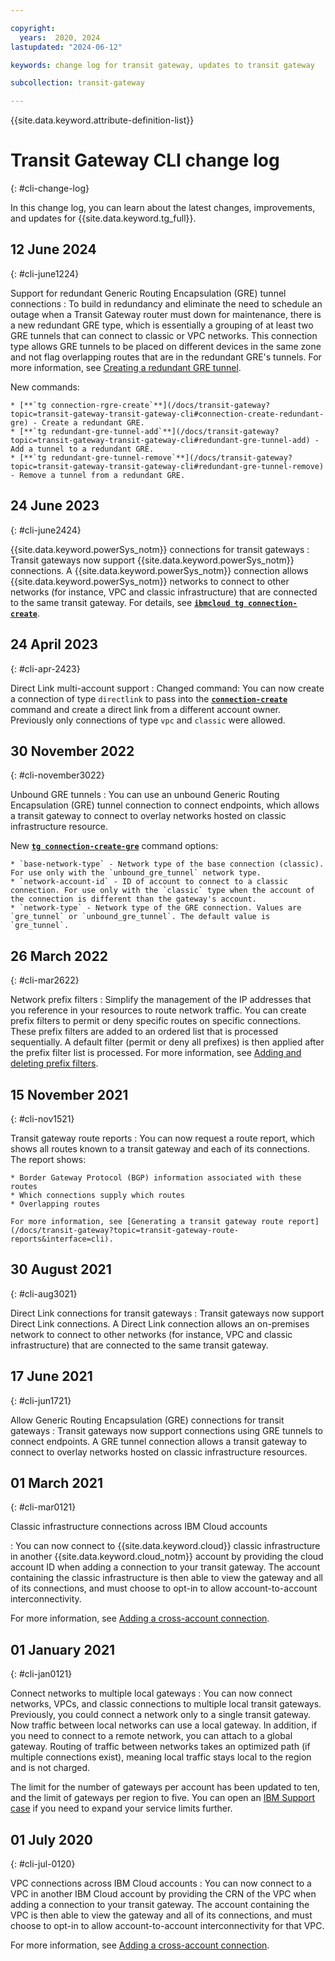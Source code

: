 ```yaml
---

copyright:
  years:  2020, 2024
lastupdated: "2024-06-12"

keywords: change log for transit gateway, updates to transit gateway

subcollection: transit-gateway

---
```


{{site.data.keyword.attribute-definition-list}}

# Transit Gateway CLI change log
{: #cli-change-log}

In this change log, you can learn about the latest changes, improvements, and updates for {{site.data.keyword.tg_full}}.

## 12 June 2024
{: #cli-june1224}

Support for redundant Generic Routing Encapsulation (GRE) tunnel connections
:    To build in redundancy and eliminate the need to schedule an outage when a Transit Gateway router must down for maintenance, there is a new redundant GRE type, which is essentially a grouping of at least two GRE tunnels that can connect to classic or VPC networks. This connection type allows GRE tunnels to be placed on different devices in the same zone and not flag overlapping routes that are in the redundant GRE's tunnels. For more information, see [Creating a redundant GRE tunnel](/docs/transit-gateway?topic=transit-gateway-redundant-gre-connection&interface=ui).

   New commands:

    * [**`tg connection-rgre-create`**](/docs/transit-gateway?topic=transit-gateway-transit-gateway-cli#connection-create-redundant-gre) - Create a redundant GRE.
    * [**`tg redundant-gre-tunnel-add`**](/docs/transit-gateway?topic=transit-gateway-transit-gateway-cli#redundant-gre-tunnel-add) - Add a tunnel to a redundant GRE.
    * [**`tg redundant-gre-tunnel-remove`**](/docs/transit-gateway?topic=transit-gateway-transit-gateway-cli#redundant-gre-tunnel-remove) - Remove a tunnel from a redundant GRE.



## 24 June 2023
{: #cli-june2424}

{{site.data.keyword.powerSys_notm}} connections for transit gateways
:    Transit gateways now support {{site.data.keyword.powerSys_notm}} connections. A {{site.data.keyword.powerSys_notm}} connection allows {{site.data.keyword.powerSys_notm}} networks to connect to other networks (for instance, VPC and classic infrastructure) that are connected to the same transit gateway. For details, see [**`ibmcloud tg connection-create`**](/docs/tg-cli-plugin?topic=tg-cli-plugin-transit-gateway-cli#connection-create).

## 24 April 2023
{: #cli-apr-2423}

Direct Link multi-account support
:    Changed command: You can now create a connection of type `directlink` to pass into the [**`connection-create`**](/docs/transit-gateway?topic=transit-gateway-transit-gateway-cli&interface=ui#connection-create) command and create a direct link from a different account owner. Previously only connections of type `vpc` and `classic` were allowed.

## 30 November 2022
{: #cli-november3022}

Unbound GRE tunnels
:    You can use an unbound Generic Routing Encapsulation (GRE) tunnel connection to connect endpoints, which allows a transit gateway to connect to overlay networks hosted on classic infrastructure resource.

   New [**`tg connection-create-gre`**](/docs/transit-gateway?topic=transit-gateway-transit-gateway-cli&interface=cli#connection-create-gre) command options:

    * `base-network-type` - Network type of the base connection (classic). For use only with the `unbound_gre_tunnel` network type.
    * `network-account-id` - ID of account to connect to a classic connection. For use only with the `classic` type when the account of the connection is different than the gateway's account.
    * `network-type` - Network type of the GRE connection. Values are `gre_tunnel` or `unbound_gre_tunnel`. The default value is `gre_tunnel`.

## 26 March 2022
{: #cli-mar2622}

Network prefix filters
:    Simplify the management of the IP addresses that you reference in your resources to route network traffic. You can create prefix filters to permit or deny specific routes on specific connections. These prefix filters are added to an ordered list that is processed sequentially. A default filter (permit or deny all prefixes) is then applied after the prefix filter list is processed. For more information, see [Adding and deleting prefix filters](/docs/transit-gateway?topic=transit-gateway-adding-prefix-filters&interface=cli).

## 15 November 2021
{: #cli-nov1521}

Transit gateway route reports
:    You can now request a route report, which shows all routes known to a transit gateway and each of its connections. The report shows:

    * Border Gateway Protocol (BGP) information associated with these routes
    * Which connections supply which routes
    * Overlapping routes

    For more information, see [Generating a transit gateway route report](/docs/transit-gateway?topic=transit-gateway-route-reports&interface=cli).

## 30 August 2021
{: #cli-aug3021}

Direct Link connections for transit gateways
:    Transit gateways now support Direct Link connections. A Direct Link connection allows an on-premises network to connect to other networks (for instance, VPC and classic infrastructure) that are connected to the same transit gateway.

## 17 June 2021
{: #cli-jun1721}

Allow Generic Routing Encapsulation (GRE) connections for transit gateways
:    Transit gateways now support connections using GRE tunnels to connect endpoints. A GRE tunnel connection allows a transit gateway to connect to overlay networks hosted on classic infrastructure resources.

## 01 March 2021
{: #cli-mar0121}

Classic infrastructure connections across IBM Cloud accounts

:    You can now connect to {{site.data.keyword.cloud}} classic infrastructure in another {{site.data.keyword.cloud_notm}} account by providing the cloud account ID when adding a connection to your transit gateway. The account containing the classic infrastructure is then able to view the gateway and all of its connections, and must choose to opt-in to allow account-to-account interconnectivity.

   For more information, see [Adding a cross-account connection](/docs/transit-gateway?topic=transit-gateway-adding-cross-account-connections&interface=ui).

## 01 January 2021
{: #cli-jan0121}

Connect networks to multiple local gateways
:    You can now connect networks, VPCs, and classic connections to multiple local transit gateways. Previously, you could connect a network only to a single transit gateway. Now traffic between local networks can use a local gateway. In addition, if you need to connect to a remote network, you can attach to a global gateway. Routing of traffic between networks takes an optimized path (if multiple connections exist), meaning local traffic stays local to the region and is not charged.

   The limit for the number of gateways per account has been updated to ten, and the limit of gateways per region to five. You can open an [IBM Support case](/docs/get-support?topic=get-support-using-avatar#using-avatar) if you need to expand your service limits further.

## 01 July 2020
{: #cli-jul-0120}

VPC connections across IBM Cloud accounts
:    You can now connect to a VPC in another IBM Cloud account by providing the CRN of the VPC when adding a connection to your transit gateway. The account containing the VPC is then able to view the gateway and all of its connections, and must choose to opt-in to allow account-to-account interconnectivity for that VPC.

   For more information, see [Adding a cross-account connection](/docs/transit-gateway?topic=transit-gateway-adding-cross-account-connections&interface=ui).
